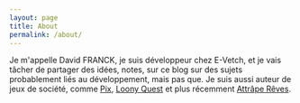 ```yaml
---
layout: page
title: About
permalink: /about/
---
```


Je m'appelle David FRANCK, je suis développeur chez E-Vetch, et je vais tâcher de partager des idées, notes, sur ce blog sur des sujets probablement liés au développement, mais pas que. 
Je suis aussi auteur de jeux de société, comme [Pix](https://www.trictrac.net/jeu-de-societe/pix-0), [Loony Quest](https://www.trictrac.net/jeu-de-societe/loony-quest) et plus récemment [Attrâpe Rêves](https://www.trictrac.net/jeu-de-societe/attrape-reves).
